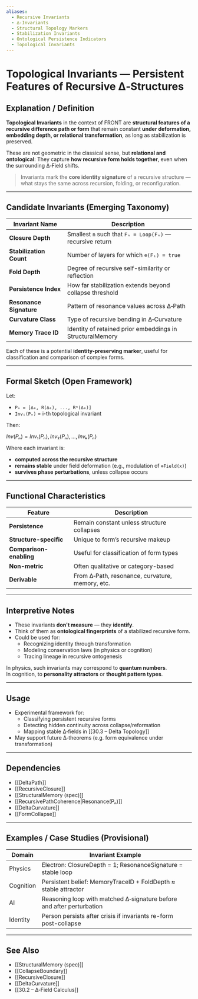 ```yaml
---
aliases:
  - Recursive Invariants
  - ∆‑Invariants
  - Structural Topology Markers
  - Stabilization Invariants
  - Ontological Persistence Indicators
  - Topological Invariants
---
```


# Topological Invariants — Persistent Features of Recursive ∆‑Structures

## Explanation / Definition

**Topological Invariants** in the context of FRONT are **structural features of a recursive difference path or form** that remain constant **under deformation, embedding depth, or relational transformation**, as long as stabilization is preserved.

These are not geometric in the classical sense, but **relational and ontological**:
They capture **how recursive form holds together**, even when the surrounding ∆‑Field shifts.

> Invariants mark the **core identity signature** of a recursive structure — what stays the same across recursion, folding, or reconfiguration.

---

## Candidate Invariants (Emerging Taxonomy)

| Invariant Name       | Description |
|----------------------|-------------|
| **Closure Depth**    | Smallest `n` such that `Fₙ = Loop(Fₙ)` — recursive return |
| **Stabilization Count** | Number of layers for which `⊚(Fᵢ) = true` |
| **Fold Depth**       | Degree of recursive self-similarity or reflection |
| **Persistence Index**| How far stabilization extends beyond collapse threshold |
| **Resonance Signature** | Pattern of resonance values across ∆‑Path |
| **Curvature Class**  | Type of recursive bending in ∆‑Curvature |
| **Memory Trace ID**  | Identity of retained prior embeddings in StructuralMemory |

Each of these is a potential **identity-preserving marker**, useful for classification and comparison of complex forms.

---

## Formal Sketch (Open Framework)

Let:
- `Pₙ = [∆₀, R(∆₀), ..., Rⁿ(∆₀)]`
- `Invᵢ(Pₙ)` = i-th topological invariant

Then:

$Inv(Pₙ) = { Inv₁(Pₙ), Inv₂(Pₙ), ..., Invₖ(Pₙ) }$

Where each invariant is:
- **computed across the recursive structure**
- **remains stable** under field deformation (e.g., modulation of `⊚Field(x)`)
- **survives phase perturbations**, unless collapse occurs

---

## Functional Characteristics

| Feature              | Description |
|----------------------|-------------|
| **Persistence**      | Remain constant unless structure collapses |
| **Structure-specific** | Unique to form’s recursive makeup |
| **Comparison-enabling** | Useful for classification of form types |
| **Non-metric**       | Often qualitative or category-based |
| **Derivable**        | From ∆‑Path, resonance, curvature, memory, etc. |

---

## Interpretive Notes

- These invariants **don't measure** — they **identify**.
- Think of them as **ontological fingerprints** of a stabilized recursive form.
- Could be used for:
  - Recognizing identity through transformation
  - Modeling conservation laws (in physics or cognition)
  - Tracing lineage in recursive ontogenesis

In physics, such invariants may correspond to **quantum numbers**.  
In cognition, to **personality attractors** or **thought pattern types**.

---

## Usage

- Experimental framework for:
  - Classifying persistent recursive forms
  - Detecting hidden continuity across collapse/reformation
  - Mapping stable ∆‑fields in [[30.3 – Delta Topology]]
- May support future ∆‑theorems (e.g. form equivalence under transformation)

---

## Dependencies

- [[DeltaPath]]
- [[RecursiveClosure]]
- [[StructuralMemory (spec)]]
- [[RecursivePathCoherence|Resonance(Pₙ)]]
- [[DeltaCurvature]]
- [[FormCollapse]]

---

## Examples / Case Studies (Provisional)

| Domain        | Invariant Example |
|---------------|-------------------|
| Physics       | Electron: ClosureDepth = 1; ResonanceSignature = stable loop |
| Cognition     | Persistent belief: MemoryTraceID + FoldDepth ≈ stable attractor |
| AI            | Reasoning loop with matched ∆‑signature before and after perturbation |
| Identity      | Person persists after crisis if invariants re-form post-collapse |

---

## See Also

- [[StructuralMemory (spec)]]
- [[CollapseBoundary]]
- [[RecursiveClosure]]
- [[DeltaCurvature]]
- [[30.2 – ∆‑Field Calculus]]
